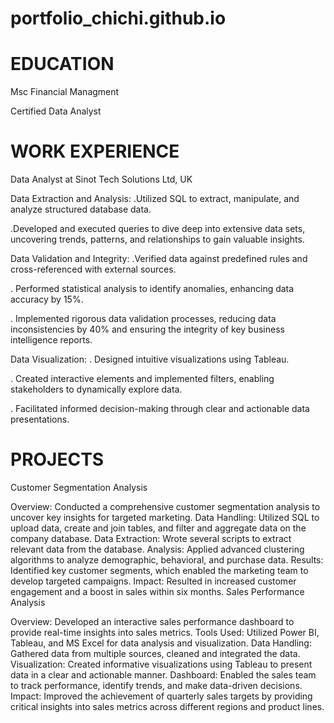 # portfolio_chichi.github.io
# EDUCATION
Msc Financial Managment 

Certified Data Analyst

# WORK EXPERIENCE
Data Analyst at Sinot Tech Solutions Ltd, UK

Data Extraction and Analysis:
.Utilized SQL to extract, manipulate, and analyze structured database data.

.Developed and executed queries to dive deep into extensive data sets, uncovering trends, patterns, and relationships to gain valuable insights.

Data Validation and Integrity:
.Verified data against predefined rules and cross-referenced with external sources.

. Performed statistical analysis to identify anomalies, enhancing data accuracy by 15%.

. Implemented rigorous data validation processes, reducing data inconsistencies by 40% and ensuring the integrity of key business intelligence reports.

Data Visualization:
. Designed intuitive visualizations using Tableau.

. Created interactive elements and implemented filters, enabling stakeholders to dynamically explore data.

. Facilitated informed decision-making through clear and actionable data presentations.

# PROJECTS
Customer Segmentation Analysis

Overview: Conducted a comprehensive customer segmentation analysis to uncover key insights for targeted marketing.
Data Handling: Utilized SQL to upload data, create and join tables, and filter and aggregate data on the company database.
Data Extraction: Wrote several scripts to extract relevant data from the database.
Analysis: Applied advanced clustering algorithms to analyze demographic, behavioral, and purchase data.
Results: Identified key customer segments, which enabled the marketing team to develop targeted campaigns.
Impact: Resulted in increased customer engagement and a boost in sales within six months.
Sales Performance Analysis

Overview: Developed an interactive sales performance dashboard to provide real-time insights into sales metrics.
Tools Used: Utilized Power BI, Tableau, and MS Excel for data analysis and visualization.
Data Handling: Gathered data from multiple sources, cleaned and integrated the data.
Visualization: Created informative visualizations using Tableau to present data in a clear and actionable manner.
Dashboard: Enabled the sales team to track performance, identify trends, and make data-driven decisions.
Impact: Improved the achievement of quarterly sales targets by providing critical insights into sales metrics across different regions and product lines.

